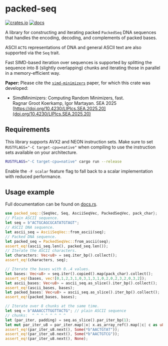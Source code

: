 # packed-seq

[![crates.io](https://img.shields.io/crates/v/packed-seq)](https://crates.io/crates/packed-seq)
[![docs](https://img.shields.io/docsrs/packed-seq)](https://docs.rs/packed-seq)

A library for constructing and iterating packed `PackedSeq` DNA sequences that
handles the encoding, decoding, and complements of packed bases.

ASCII `ACTG` representations of DNA and general ASCII text are also supported via the `Seq` trait.

Fast SIMD-based iteration over sequences is supported by splitting the sequence
into 8 (slightly overlapping) chunks and iterating those in parallel in a
memory-efficient way.

**Paper:**
Please cite the
[`simd-minimizers`](https://github.com/rust-seq/simd-minimizers) paper, for which this
crate was developed:

- SimdMinimizers: Computing Random Minimizers, fast.  
  Ragnar Groot Koerkamp, Igor Martayan.
  SEA 2025 [https://doi.org/10.4230/LIPIcs.SEA.2025.20](doi.org/10.4230/LIPIcs.SEA.2025.20)

## Requirements

This library supports AVX2 and NEON instruction sets.
Make sure to set `RUSTFLAGS="-C target-cpu=native"` when compiling to use the instruction sets available on your architecture.

``` sh
RUSTFLAGS="-C target-cpu=native" cargo run --release
```

Enable the `-F scalar` feature flag to fall back to a scalar implementation with
reduced performance.

## Usage example

Full documentation can be found on [docs.rs](https://docs.rs/packed-seq).

```rust
use packed_seq::{SeqVec, Seq, AsciiSeqVec, PackedSeqVec, pack_char};
// Plain ASCII sequence.
let seq = b"ACTGCAGCGCATATGTAGT";
// ASCII DNA sequence.
let ascii_seq = AsciiSeqVec::from_ascii(seq);
// Packed DNA sequence.
let packed_seq = PackedSeqVec::from_ascii(seq);
assert_eq!(ascii_seq.len(), packed_seq.len());
// Iterate the ASCII characters.
let characters: Vec<u8> = seq.iter_bp().collect();
assert_eq!(characters, seq);

// Iterate the bases with 0..4 values.
let bases: Vec<u8> = seq.iter().copied().map(pack_char).collect();
assert_eq!(bases, vec![0,1,2,3,1,0,3,1,3,1,0,2,0,2,3,2,0,3,2]);
let ascii_bases: Vec<u8> = ascii_seq.as_slice().iter_bp().collect();
assert_eq!(ascii_bases, bases);
let packed_bases: Vec<u8> = ascii_seq.as_slice().iter_bp().collect();
assert_eq!(packed_bases, bases);

// Iterate over 8 chunks at the same time.
let seq = b"AAAACCTTGGTTACTG"; // plain ASCII sequence
// chunks:  ^ ^ ^ ^ ^ ^ ^ ^
let (par_iter, padding) = seq.as_slice().par_iter_bp(1);
let mut par_iter_u8 = par_iter.map(|x| x.as_array_ref().map(|c| c as u8));
assert_eq!(par_iter_u8.next(), Some(*b"AACTGTAT"));
assert_eq!(par_iter_u8.next(), Some(*b"AACTGTCG"));
assert_eq!(par_iter_u8.next(), None);
```
